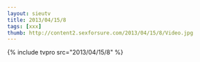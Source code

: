 ```yaml
--- 
layout: sieutv
title: 2013/04/15/8
tags: [xxx]
thumb: http://content2.sexforsure.com/2013/04/15/8/Video.jpg
---
```

{% include tvpro src="2013/04/15/8" %} 
